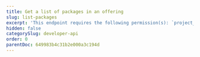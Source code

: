 ```yaml
---
title: Get a list of packages in an offering
slug: list-packages
excerpt: 'This endpoint requires the following permission(s): `project_configuration:packages:read`.'
hidden: false
categorySlug: developer-api
order: 0
parentDoc: 649983b4c31b2e000a3c194d
---
```

